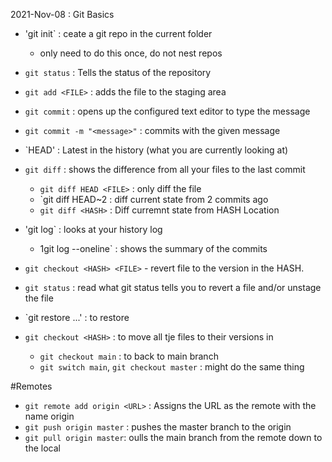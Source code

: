 2021-Nov-08 : Git Basics

- 'git init` : ceate a git repo in the current folder
	- only need to do this once, do not nest repos
- `git status` : Tells the status of the repository

- `git add <FILE>` : adds the file to the staging area
- `git commit` : opens up the configured text editor to type the message
- `git commit -m "<message>"` : commits with the given message 

- `HEAD' : Latest in the history (what you are currently looking at)

- `git diff` : shows the difference from all your files to the last commit
	- `git diff HEAD <FILE>` : only diff the file <FILE>
	- `git diff HEAD~2 <FILE> : diff current state from 2 commits ago
	- `git diff <HASH>` : Diff curremnt state from HASH Location

- 'git log` : looks at your history log
	- 1git log --oneline` : shows the summary of the commits

- `git checkout <HASH> <FILE>` - revert file to the version in the HASH.
- `git status` : read what git status tells you to revert a file and/or unstage the file
- `git restore ...' : to restore
- `git checkout <HASH>` : to move all tje files to their versions in <HASH>
	- `git checkout main` : to back to main branch
	- `git switch main`, `git checkout master` : might do the same thing

#Remotes

- `git remote add origin <URL>` : Assigns the URL as the remote with the name origin
- `git push origin master` : pushes the master branch to the origin
- `git pull origin master`:  oulls the main branch from the remote down to the local
